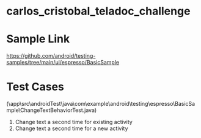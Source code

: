 # carlos_cristobal_teladoc_challenge

# Sample Link
https://github.com/android/testing-samples/tree/main/ui/espresso/BasicSample

# Test Cases 
(\app\src\androidTest\java\com\example\android\testing\espresso\BasicSample\ChangeTextBehaviorTest.java)
1. Change text a second time for existing activity
2. Change text a second time for a new activity
